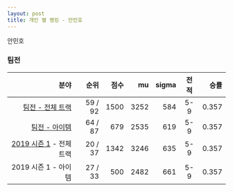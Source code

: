 ```yaml
---
layout: post
title: 개인 별 랭킹 - 안민호
---
```


안민호


### 팀전

| 분야 | 순위 | 점수 | mu | sigma | 전적 | 승률 |
|---:|---:|---:|---:|---:|:---:|---:|
| [팀전 - 전체 트랙](../team-full) | 59 / 92 | 1500 | 3252 | 584 | 5-9 | 0.357 |
| [팀전 - 아이템](../team-item) | 64 / 87 | 679 | 2535 | 619 | 5-9 | 0.357 |
| [2019 시즌 1](../t2019_1) - 전체 트랙 | 20 / 37 | 1342 | 3246 | 635 | 5-9 | 0.357 |
| 2019 시즌 1 - 아이템 | 27 / 33 | 500 | 2482 | 661 | 5-9 | 0.357 |
